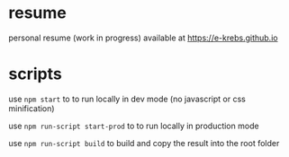 # resume
personal resume (work in progress) available at https://e-krebs.github.io

# scripts
use `npm start` to to run locally in dev mode (no javascript or css minification)

use `npm run-script start-prod` to to run locally in production mode

use `npm run-script build` to build and copy the result into the root folder
